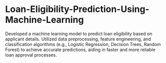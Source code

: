 # Loan-Eligibility-Prediction-Using-Machine-Learning
Developed a machine learning model to predict loan eligibility based on applicant details. Utilized data preprocessing, feature engineering, and classification algorithms (e.g., Logistic Regression, Decision Trees, Random Forest) to achieve accurate predictions, aiding in faster and more reliable loan approval processes.
